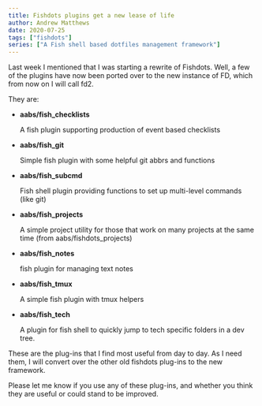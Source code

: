 ```yaml
---
title: Fishdots plugins get a new lease of life
author: Andrew Matthews
date: 2020-07-25
tags: ["fishdots"]
series: ["A Fish shell based dotfiles management framework"]
---
```


Last week I mentioned that I was starting a rewrite of Fishdots. Well, a few of the plugins have now been ported over to the new instance of FD, which from now on I will call fd2.

They are:

- **aabs/fish_checklists**

    A fish plugin supporting production of event based checklists

- **aabs/fish_git**

    Simple fish plugin with some helpful git abbrs and functions

- **aabs/fish_subcmd**

    Fish shell plugin providing functions to set up multi-level commands (like git)

- **aabs/fish_projects**

    A simple project utility for those that work on many projects at the same time (from aabs/fishdots_projects)

- **aabs/fish_notes**

    fish plugin for managing text notes

- **aabs/fish_tmux**

    A simple fish plugin with tmux helpers

- **aabs/fish_tech**

    A plugin for fish shell to quickly jump to tech specific folders in a dev tree.

These are the plug-ins that I find most useful from day to day.  As I need them, I will convert over the other old fishdots plug-ins to the new framework.

Please let me know if you use any of these plug-ins, and whether you think they are useful or could stand to be improved.